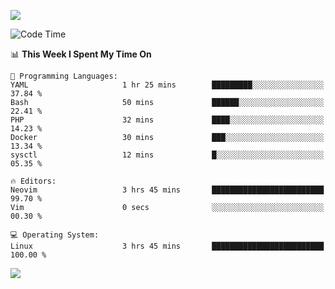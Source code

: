 <!-- [![Top Langs](https://github-readme-stats.vercel.app/api/top-langs/?username=gagahsyuja&theme=dracula&hide_border=true&border_radius=7)](https://github.com/anuraghazra/github-readme-stats) -->

![](https://komarev.com/ghpvc/?username=gagahsyuja&color=orange)

<!--START_SECTION:waka-->
![Code Time](http://img.shields.io/badge/Code%20Time-1%2C612%20hrs%2025%20mins-blue)

📊 **This Week I Spent My Time On** 

```text
💬 Programming Languages: 
YAML                     1 hr 25 mins        █████████░░░░░░░░░░░░░░░░   37.84 % 
Bash                     50 mins             ██████░░░░░░░░░░░░░░░░░░░   22.41 % 
PHP                      32 mins             ████░░░░░░░░░░░░░░░░░░░░░   14.23 % 
Docker                   30 mins             ███░░░░░░░░░░░░░░░░░░░░░░   13.34 % 
sysctl                   12 mins             █░░░░░░░░░░░░░░░░░░░░░░░░   05.35 % 

🔥 Editors: 
Neovim                   3 hrs 45 mins       █████████████████████████   99.70 % 
Vim                      0 secs              ░░░░░░░░░░░░░░░░░░░░░░░░░   00.30 % 

💻 Operating System: 
Linux                    3 hrs 45 mins       █████████████████████████   100.00 % 
```


<!--END_SECTION:waka-->

![](https://hit.yhype.me/github/profile?account_id=96577465)
